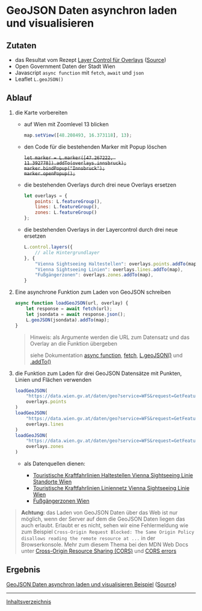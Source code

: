 # GeoJSON Daten asynchron laden und visualisieren

## Zutaten

- das Resultat vom Rezept  [Layer Control für Overlays](https://webmapping.github.io/cookbook/control_layers_overlays) ([Source](https://github.com/webmapping/cookbook/blob/main/control_layers_overlays_example.html))
- Open Government Daten der Stadt Wien
- Javascript `async function` mit `fetch`, `await` und `json`
- Leaflet `L.geoJSON()`

## Ablauf

1. die Karte vorbereiten

    - auf Wien mit Zoomlevel 13 blicken

        ```javascript
        map.setView([48.208493, 16.373118], 13);
        ```

    - den Code für die bestehenden Marker mit Popup löschen

        ~~`let marker = L.marker([47.267222, 11.392778]).addTo(overlays.innsbruck);`~~  
        ~~`marker.bindPopup("Innsbruck");`~~  
        ~~`marker.openPopup();`~~  

    - die bestehenden Overlays durch drei neue Overlays ersetzen

        ```javascript
        let overlays = {
            points: L.featureGroup(),
            lines: L.featureGroup(),
            zones: L.featureGroup()
        };
        ```

    - die bestehenden Overlays in der Layercontrol durch drei neue ersetzen

        ```javascript
        L.control.layers({
            // alle Hintergrundlayer
        }, {
            "Vienna Sightseeing Haltestellen": overlays.points.addTo(map),
            "Vienna Sightseeing Linien": overlays.lines.addTo(map),
            "Fußgängerzonen": overlays.zones.addTo(map),
        }
        ```

2. Eine asynchrone Funktion zum Laden von GeoJSON schreiben

    ```javascript
    async function loadGeoJSON(url, overlay) {
        let response = await fetch(url);
        let jsondata = await response.json();
        L.geoJSON(jsondata).addTo(map);
    }
    ```

    > Hinweis: als Argumente werden die URL zum Datensatz und das Overlay an die Funktion übergeben
    >
    > siehe Dokumentation [async function](https://developer.mozilla.org/en-US/docs/Web/JavaScript/Reference/Statements/async_function), [fetch](https://developer.mozilla.org/en-US/docs/Web/API/fetch), [L.geoJSON()](https://leafletjs.com/reference.html#geojson) und [.addTo()](https://leafletjs.com/reference.html#geojson-addto)

3. die Funktion zum Laden für drei GeoJSON Datensätze mit Punkten, Linien und Flächen verwenden

    ```javascript
    loadGeoJSON(
        "https://data.wien.gv.at/daten/geo?service=WFS&request=GetFeature&version=1.1.0&typeName=ogdwien:TOURISTIKHTSVSLOGD&srsName=EPSG:4326&outputFormat=json",
        overlays.points
    )
    loadGeoJSON(
        "https://data.wien.gv.at/daten/geo?service=WFS&request=GetFeature&version=1.1.0&typeName=ogdwien:TOURISTIKLINIEVSLOGD&srsName=EPSG:4326&outputFormat=json",
        overlays.lines
    )
    loadGeoJSON(
        "https://data.wien.gv.at/daten/geo?service=WFS&request=GetFeature&version=1.1.0&typeName=ogdwien:FUSSGEHERZONEOGD&srsName=EPSG:4326&outputFormat=json",
        overlays.zones
    )
    ```

    - als Datenquellen dienen:

        - [Touristische Kraftfahrlinien Haltestellen Vienna Sightseeing Linie Standorte Wien](https://www.data.gv.at/katalog/de/dataset/touristische-kraftfahrlinien-haltestellen-vienna-sightseeing-linie-standorte-wien)
        - [Touristische Kraftfahrlinien Liniennetz Vienna Sightseeing Linie Wien](https://www.data.gv.at/katalog/de/dataset/touristische-kraftfahrlinien-liniennetz-vienna-sightseeing-linie-wien)
        - [Fußgängerzonen Wien](https://www.data.gv.at/katalog/de/dataset/stadt-wien_fugngerzonenwien)

> **Achtung**: das Laden von GeoJSON Daten über das Web ist nur möglich, wenn der Server auf dem die GeoJSON Daten liegen das auch erlaubt. Erlaubt er es nicht, sehen wir eine Fehlermeldung wie zum Beispiel `Cross-Origin Request Blocked: The Same Origin Policy disallows reading the remote resource at ...`  in der Browserkonsole. Mehr zum diesem Thema bei den MDN Web Docs unter [Cross-Origin Resource Sharing (CORS)](https://developer.mozilla.org/en-US/docs/Web/HTTP/CORS) und [CORS errors](https://developer.mozilla.org/en-US/docs/Web/HTTP/CORS/Errors)

## Ergebnis

[GeoJSON Daten asynchron laden und visualisieren Beispiel](https://webmapping.github.io/cookbook/geojson_async_example.html) ([Source](https://github.com/webmapping/cookbook/blob/main/geojson_async_example.html))

___
[Inhaltsverzeichnis](https://webmapping.github.io/cookbook/index)
